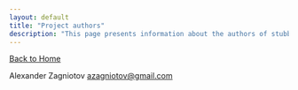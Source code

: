 ```yaml
---
layout: default
title: "Project authors"
description: "This page presents information about the authors of stubby4j library"
---
```


[Back to Home](../README.md#authors)

Alexander Zagniotov <azagniotov@gmail.com>
